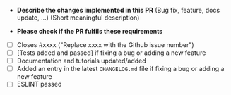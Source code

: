 * **Describe the changes implemented in this PR** (Bug fix, feature, docs update, ...)
  (Short meaningful description)

* **Please check if the PR fulfils these requirements**

- [ ] Closes #xxxx ("Replace xxxx with the Github issue number")
- [ ] [Tests added and passed] if fixing a bug or adding a new feature
- [ ] Documentation and tutorials updated/added
- [ ] Added an entry in the latest `CHANGELOG.md` file if fixing a bug or adding a new feature
- [ ] ESLINT passed

